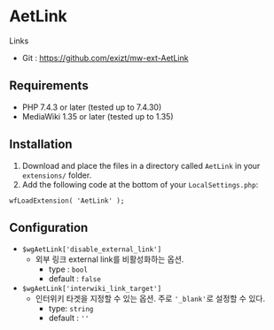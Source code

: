 # AetLink

Links
* Git : https://github.com/exizt/mw-ext-AetLink


## Requirements
- PHP 7.4.3 or later (tested up to 7.4.30)
- MediaWiki 1.35 or later (tested up to 1.35)


## Installation
1. Download and place the files in a directory called `AetLink` in your `extensions/` folder.
2. Add the following code at the bottom of your `LocalSettings.php`:
```
wfLoadExtension( 'AetLink' );
```


## Configuration

- `$wgAetLink['disable_external_link']`
    - 외부 링크 external link를 비활성화하는 옵션.
        - type : `bool`
        - default : `false`
- `$wgAetLink['interwiki_link_target']`
    - 인터위키 타겟을 지정할 수 있는 옵션. 주로 `'_blank'`로 설정할 수 있다.
        - type: `string`
        - default : `''`